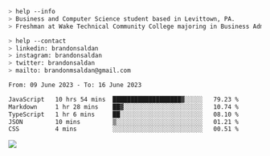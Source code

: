 ````bash
> help --info
> Business and Computer Science student based in Levittown, PA.
> Freshman at Wake Technical Community College majoring in Business Administration.
````

````bash
> help --contact
> linkedin: brandonsaldan
> instagram: brandonsaldan
> twitter: brandonsaldan
> mailto: brandonmsaldan@gmail.com
````

<!--START_SECTION:waka-->

```txt
From: 09 June 2023 - To: 16 June 2023

JavaScript   10 hrs 54 mins  ███████████████████▓░░░░░   79.23 %
Markdown     1 hr 28 mins    ██▓░░░░░░░░░░░░░░░░░░░░░░   10.74 %
TypeScript   1 hr 6 mins     ██░░░░░░░░░░░░░░░░░░░░░░░   08.10 %
JSON         10 mins         ▒░░░░░░░░░░░░░░░░░░░░░░░░   01.21 %
CSS          4 mins          ░░░░░░░░░░░░░░░░░░░░░░░░░   00.51 %
```

<!--END_SECTION:waka-->

![](https://komarev.com/ghpvc/?username=brandonsaldan&color=6A8AFF)
